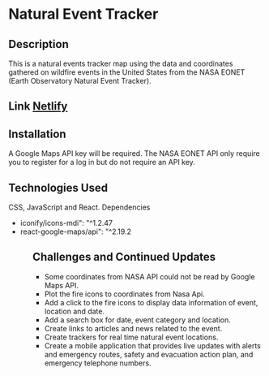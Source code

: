 # Natural Event Tracker
## Description
This is a natural events tracker map using the data and coordinates gathered on wildfire events in the United States from the NASA EONET (Earth Observatory Natural Event Tracker). 

## Link [Netlify](https://naturaleventstracker-reactapp.netlify.app)

## Installation
A Google Maps API key will be required. The NASA EONET API only require you to register for a log in but do not require an API key.

## Technologies Used
CSS, JavaScript and React.
Dependencies
<ul>
<li>iconify/icons-mdi": "^1.2.47</li>
<li>react-google-maps/api": "^2.19.2</li>
<ul>

## Challenges and Continued Updates
<ul>
<li>Some coordinates from NASA API could not be read by Google Maps API.</li>
<li>Plot the fire icons to coordinates from Nasa Api.</li>
<li>Add a click to the fire icons to display data information of event, location and date.</li>
<li>Add a search box for date, event category and location.</li>
<li>Create links to articles and news related to the event.</li>
<li>Create trackers for real time natural event locations.</li>
<li>Create a mobile application that provides live updates with alerts and emergency routes, safety and evacuation action plan, and emergency telephone numbers.</li>
<ul>